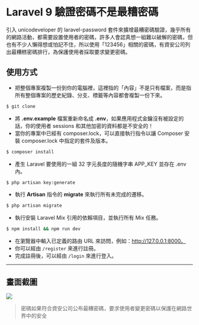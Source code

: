 # Laravel 9 驗證密碼不是最糟密碼

引入 unicodeveloper 的 laravel-password 套件來擴增最糟密碼驗證，幾乎所有的網路活動，都需要設置使用者的密碼，許多人會認真想一組難以破解的密碼，但也有不少人懶得想或怕記不住，所以使用「123456」相關的密碼，有資安公司列出最糟糕密碼排行，為保護使用者採取要求變更密碼。

## 使用方式
- 把整個專案複製一份到你的電腦裡，這裡指的「內容」不是只有檔案，而是指所有整個專案的歷史紀錄、分支、標籤等內容都會複製一份下來。
```sh
$ git clone
```
- 將 __.env.example__ 檔案重新命名成 __.env__，如果應用程式金鑰沒有被設定的話，你的使用者 sessions 和其他加密的資料都是不安全的！
- 當你的專案中已經有 composer.lock，可以直接執行指令以讓 Composer 安裝 composer.lock 中指定的套件及版本。
```sh
$ composer install
```
- 產生 Laravel 要使用的一組 32 字元長度的隨機字串 APP_KEY 並存在 .env 內。
```sh
$ php artisan key:generate
```
- 執行 __Artisan__ 指令的 __migrate__ 來執行所有未完成的遷移。
```sh
$ php artisan migrate
```
- 執行安裝 Laravel Mix 引用的依賴項目，並執行所有 Mix 任務。
```sh
$ npm install && npm run dev
```
- 在瀏覽器中輸入已定義的路由 URL 來訪問，例如：http://127.0.0.1:8000。
- 你可以經由 `/register` 來進行註冊。
- 完成註冊後，可以經由 `/login` 來進行登入。

----

## 畫面截圖
![](https://i.imgur.com/GeMFxvG.png)
> 密碼如果符合資安公司公布最糟密碼，要求使用者變更密碼以保護在網路世界中的安全
